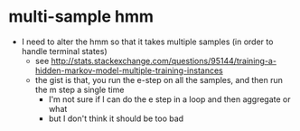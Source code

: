 



# multi-sample hmm
- I need to alter the hmm so that it takes multiple samples (in order to handle terminal states)
    + see http://stats.stackexchange.com/questions/95144/training-a-hidden-markov-model-multiple-training-instances
    + the gist is that, you run the e-step on all the samples, and then run the m step a single time
        * I'm not sure if I can do the e step in a loop and then aggregate or what
        * but I don't think it should be too bad